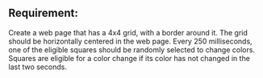Requirement:
---
Create a web page that has a 4x4 grid, with a border around it. The grid should be horizontally centered in the web page. Every 250 milliseconds, one of the eligible squares should be randomly selected to change colors. Squares are eligible for a color change if its color has not changed in the last two seconds.